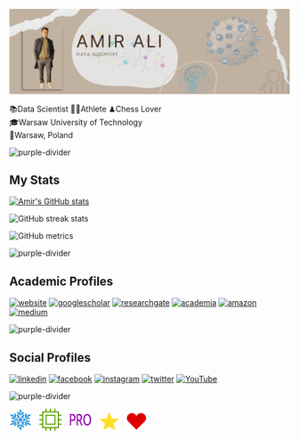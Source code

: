 ![Amir Ali](cover.png)

📚Data Scientist 🏃‍♂️Athlete ♟Chess Lover <br>
🎓Warsaw University of Technology <br>
📍Warsaw, Poland

![purple-divider](https://user-images.githubusercontent.com/7065401/52071927-c1cd7100-2562-11e9-908a-dde91ba14e59.png)

## My Stats
[![Amir's GitHub stats](https://github-readme-stats.vercel.app/api?username=AmirAli5&theme=radical)](https://github.com/anuraghazra/github-readme-stats) 

![GitHub streak stats](https://github-readme-streak-stats.herokuapp.com/?user=AmirAli5)

![GitHub metrics](https://metrics.lecoq.io/AmirAli5)

 ![purple-divider](https://user-images.githubusercontent.com/7065401/52071927-c1cd7100-2562-11e9-908a-dde91ba14e59.png)
 
 ## Academic Profiles
[<img src='https://cdn.jsdelivr.net/npm/simple-icons@3.0.1/icons/icloud.svg' alt='website' height='40'>](https://sites.google.com/view/amir-ali) 
[<img src='https://cdn.jsdelivr.net/npm/simple-icons@3.0.1/icons/googlescholar.svg' alt='googlescholar' height='40'>](https://scholar.google.com/citations?user=nvIf4goAAAAJ&hl=en)
[<img src='https://cdn.jsdelivr.net/npm/simple-icons@3.0.1/icons/researchgate.svg' alt='researchgate' height='40'>](https://www.researchgate.net/profile/Amir-Ali-19)
[<img src='https://cdn.jsdelivr.net/npm/simple-icons@3.0.1/icons/academia.svg' alt='academia' height='40'>](https://pw.academia.edu/AmirAli)
[<img src='https://cdn.jsdelivr.net/npm/simple-icons@3.0.1/icons/amazon.svg' alt='amazon' height='40'>](https://www.amazon.com/-/e/B081MZ5HCX)
[<img src='https://cdn.jsdelivr.net/npm/simple-icons@3.0.1/icons/medium.svg' alt='medium' height='40'>](https://medium.com/machine-learning-researcher)

![purple-divider](https://user-images.githubusercontent.com/7065401/52071927-c1cd7100-2562-11e9-908a-dde91ba14e59.png)

## Social Profiles
[<img src='https://cdn.jsdelivr.net/npm/simple-icons@3.0.1/icons/linkedin.svg' alt='linkedin' height='40'>](https://www.linkedin.com/in/amiralicheema/)  [<img src='https://cdn.jsdelivr.net/npm/simple-icons@3.0.1/icons/facebook.svg' alt='facebook' height='40'>](https://www.facebook.com/amirali556)  [<img src='https://cdn.jsdelivr.net/npm/simple-icons@3.0.1/icons/instagram.svg' alt='instagram' height='40'>](https://www.instagram.com/amir.ali.cheema/)  [<img src='https://cdn.jsdelivr.net/npm/simple-icons@3.0.1/icons/twitter.svg' alt='twitter' height='40'>](https://twitter.com/amir_ali_cheema)  [<img src='https://cdn.jsdelivr.net/npm/simple-icons@3.0.1/icons/youtube.svg' alt='YouTube' height='40'>](https://www.youtube.com/channel/UC9RN7YoDGM7EPYQJ9ihWxIQ) 

![purple-divider](https://user-images.githubusercontent.com/7065401/52071927-c1cd7100-2562-11e9-908a-dde91ba14e59.png)

<a href='https://archiveprogram.github.com/'><img src='https://raw.githubusercontent.com/acervenky/animated-github-badges/master/assets/acbadge.gif' width='40' height='40'></a> <a href='https://docs.github.com/en/developers'><img src='https://raw.githubusercontent.com/acervenky/animated-github-badges/master/assets/devbadge.gif' width='40' height='40'></a> <a href='https://github.com/pricing'><img src='https://raw.githubusercontent.com/acervenky/animated-github-badges/master/assets/pro.gif' width='40' height='40'></a> <a href='https://stars.github.com/'><img src='https://raw.githubusercontent.com/acervenky/animated-github-badges/master/assets/starbadge.gif' width='35' height='35'></a> <a href='https://docs.github.com/en/github/supporting-the-open-source-community-with-github-sponsors'><img src='https://raw.githubusercontent.com/acervenky/animated-github-badges/master/assets/sponsorbadge.gif' width='35' height='35'></a> 






<!--
**AmirAli5/AmirAli5** is a ✨ _special_ ✨ repository because its `README.md` (this file) appears on your GitHub profile.

Here are some ideas to get you started:

- 🔭 I’m currently working on ...
- 🌱 I’m currently learning ...
- 👯 I’m looking to collaborate on ...
- 🤔 I’m looking for help with ...
- 💬 Ask me about ...
- 📫 How to reach me: ...
- 😄 Pronouns: ...
- ⚡ Fun fact: ...
-->
